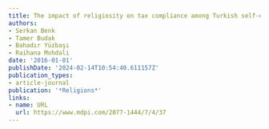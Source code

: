 ```yaml
---
title: The impact of religiosity on tax compliance among Turkish self-employed taxpayers
authors:
- Serkan Benk
- Tamer Budak
- Bahadır Yüzbaşı
- Raihana Mohdali
date: '2016-01-01'
publishDate: '2024-02-14T10:54:40.611157Z'
publication_types:
- article-journal
publication: '*Religions*'
links:
- name: URL
  url: https://www.mdpi.com/2077-1444/7/4/37
---
```

